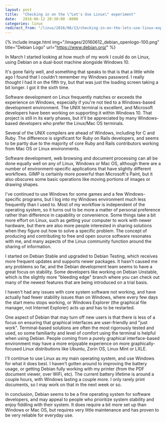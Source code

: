 ```yaml
---
layout: post
title:  "Checking in on the \"Let's Use Linux\" experiment"
date:   2016-06-12 20:30:00 -0800
categories: linux
redirect_from: "/linux/2016/06/13/checking-in-on-the-lets-use-linux-experiment"
---
```

{% include image.html img="/images/20160612_debian_openlogo-100.png"
  title="Debian Logo"
  url="https://www.debian.org/" %}
<br>

In March I started looking at how much of my work I could do on Linux, using Debian on a dual-boot machine alongside Windows 10.

It's gone fairly well, and something that speaks to that is that a little while ago I found that I couldn't remember my Windows password.  I really thought I had it on the fifth try, but that was just the loading screen taking a bit longer.  I got it the sixth time.

Software development on Linux frequently matches or exceeds the experience on Windows, especially if you're not tied to a Windows-based development environment.  The UNIX terminal is excellent, and Microsoft developers have been working on supporting it within Windows 10.  That project is still in its early phases, but it'll be appreciated by many Windows-based developers who prefer the Linux/Mac OS terminals.

Several of the UNIX compilers are ahead of Windows, including for C and Ruby.  The difference is significant for Ruby on Rails developers, and seems to be partly due to the majority of core Ruby and Rails contributors working from Mac OS or Linux environments.

Software development, web browsing and document processing can all be done equally well on any of Linux, Windows or Mac OS, although there are a number of environment-specific applications that have slightly different workflows.  GIMP is certainly more powerful than Microsoft's Paint, but it also obscures some basic operations like moving portions of images or drawing shapes.

I've continued to use Windows for some games and a few Windows-specific programs, but I log into my Windows environment much less frequently than I used to.  Most of my workflow is independent of the operating system, so it turns out to be more a matter of personal preference rather than difference in capability or convenience.  Some things take a bit more effort on Linux, such as getting your computer to work with newer hardware, but there are also more people interested in sharing solutions when they figure out how to solve a specific problem.  The concept of producing and contributing to free and open source software resonates with me, and many aspects of the Linux community function around the sharing of information.

I started on Debian Stable and upgraded to Debian Testing, which receives more frequent updates and supports newer packages.  It hasn't caused me any problems so far, and the Debian development team seems to have a great focus on stability.  Some developers like working on Debian Unstable, which is the slightly more "bleeding edge" branch where you can check out many of the newest features that are being introduced on a trial basis.

I haven't had any issues with core system software not working, and have actually had fewer stability issues than on Windows, where every few days the start menu stops working, or Windows Explorer (the graphical file manager, not Internet Explorer) acts up and has to be restarted.

One aspect of Debian that may turn off new users is that there is less of a focus on ensuring that graphical interfaces are user-friendly and "just work".  Terminal-based solutions are often the most rigorously tested and used, so some familiarity and level of comfort using the terminal is helpful when using Debian.  People coming from a purely graphical interface-based environment may have a more enjoyable experience on more graphically-focused Linux distributions like Ubuntu, Zorin OS, Linux Mint or LXLE.

I'll continue to use Linux as my main operating system, and use Windows for what it does best.  I haven't gotten around to improving the battery usage, or getting Debian fully working with my printer (from the PDF document viewer, over WiFi, etc).  The current battery lifetime is around a couple hours, with Windows lasting a couple more.  I only rarely print documents, so I may work on that in the next week or so.

In conclusion, Debian seems to be a fine operating system for software developers, and may appeal to people who prioritize system stability and enjoy fiddling with their system.  It does require a bit more set up than Windows or Mac OS, but requires very little maintenance and has proven to be very reliable for everyday use.
